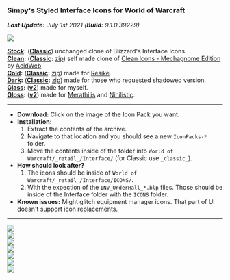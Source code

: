 ### Simpy's Styled Interface Icons for World of Warcraft

_**Last Update:** July 1st 2021_  _(**Build:** 9.1.0.39229)_

[![](https://img.shields.io/badge/Donate-Paypal-blue)](https://www.paypal.me/koditaylor)

**[Stock](https://github.com/kodewdle/IconPacks/tree/stock):** (**[Classic](https://github.com/kodewdle/IconPacks/tree/stock-classic)**) unchanged clone of Blizzard's Interface Icons.  
**[Clean](https://github.com/kodewdle/IconPacks/tree/clean):** (**[Classic](https://github.com/kodewdle/IconPacks/tree/clean-classic):** [zip](https://github.com/kodewdle/IconPacks/archive/refs/heads/clean-classic.zip)) self made clone of [Clean Icons - Mechagnome Edition](https://www.wowinterface.com/downloads/info25064-CleanIcons-MechagnomeEdition.html) by [AcidWeb](https://github.com/AcidWeb).  
**[Cold](https://github.com/kodewdle/IconPacks/tree/cold):** (**[Classic](https://github.com/kodewdle/IconPacks/tree/cold-classic):** [zip](https://github.com/kodewdle/IconPacks/archive/refs/heads/cold-classic.zip)) made for [Resike](https://github.com/Resike).  
**[Dark](https://github.com/kodewdle/IconPacks/tree/dark):** (**[Classic](https://github.com/kodewdle/IconPacks/tree/dark-classic):** [zip](https://github.com/kodewdle/IconPacks/archive/refs/heads/dark-classic.zip)) made for those who requested shadowed version.  
**[Glass](https://github.com/kodewdle/IconPacks/tree/glass):** (**[v2](https://github.com/kodewdle/IconPacks/tree/glass-v2)**) made for myself.  
**[Gloss](https://github.com/kodewdle/IconPacks/tree/gloss):** (**[v2](https://github.com/kodewdle/IconPacks/tree/gloss-v2)**) made for [Merathilis](https://github.com/Merathilis) and [Nihilistic](https://github.com/nihilisticpandemonium).  

---

- **Download:**  Click on the image of the Icon Pack you want.  
- **Installation:**
  1) Extract the contents of the archive.  
  2) Navigate to that location and you should see a new `IconPacks-*` folder.
  3) Move the contents inside of the folder into `World of Warcraft/_retail_/Interface/` (for Classic use `_classic_`).
- **How should look after?**
  1) The icons should be inside of `World of Warcraft/_retail_/Interface/ICONS/`.  
  2) With the expection of the `INV_OrderHall_*.blp` files. Those should be inside of the Interface folder with the `ICONS` folder.
- **Known issues:**  Might glitch equipment manager icons. That part of UI doesn't support icon replacements.  

---

[![](https://raw.githubusercontent.com/kodewdle/IconPacks/main/previews/clean.jpg)](https://github.com/kodewdle/IconPacks/archive/refs/heads/clean.zip "Click to Download: Clean")  
[![](https://raw.githubusercontent.com/kodewdle/IconPacks/main/previews/cold.jpg)](https://github.com/kodewdle/IconPacks/archive/refs/heads/cold.zip "Click to Download: Cold")  
[![](https://raw.githubusercontent.com/kodewdle/IconPacks/main/previews/dark.jpg)](https://github.com/kodewdle/IconPacks/archive/refs/heads/dark.zip "Click to Download: Dark")  
[![](https://raw.githubusercontent.com/kodewdle/IconPacks/main/previews/glass.jpg)](https://github.com/kodewdle/IconPacks/archive/refs/heads/glass.zip "Click to Download: Glass Version 1")  
[![](https://raw.githubusercontent.com/kodewdle/IconPacks/main/previews/glass_v2.jpg)](https://github.com/kodewdle/IconPacks/archive/refs/heads/glass-v2.zip "Click to Download: Glass Version 2")  
[![](https://raw.githubusercontent.com/kodewdle/IconPacks/main/previews/gloss.jpg)](https://github.com/kodewdle/IconPacks/archive/refs/heads/gloss.zip "Click to Download: Gloss Version 1")  
[![](https://raw.githubusercontent.com/kodewdle/IconPacks/main/previews/gloss_v2.jpg)](https://github.com/kodewdle/IconPacks/archive/refs/heads/gloss-v2.zip "Click to Download: Gloss Version 2")  
